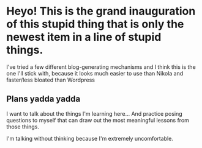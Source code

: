 # Heyo! This is the grand inauguration of this stupid thing that is only the newest item in a line of stupid things.

I've tried a few different blog-generating mechanisms and I think this is the one I'll stick with, because it looks much easier to use than Nikola and faster/less bloated than Wordpress

## Plans yadda yadda

I want to talk about the things I'm learning here... And practice posing questions to myself that can draw out the most meaningful lessons from those things. 

I'm talking without thinking because I'm extremely uncomfortable. 
